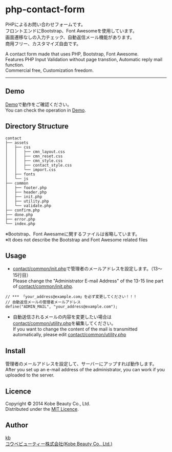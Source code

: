 php-contact-form
================

PHPによるお問い合わせフォームです。  
フロントエンドにBootstrap、Font Awesomeを使用しています。  
画面遷移なしの入力チェック、自動返信メール機能があります。  
商用フリー、カスタマイズ自由です。  

A contact form made that uses PHP, Bootstrap, Font Awesome.  
Features PHP Input Validation without page transtion, Automatic reply mail function.  
Commercial free, Customization freedom.

---

## Demo
[Demo][demo]で動作をご確認ください。  
You can check the operation in [Demo][demo].

## Directory Structure
```
contact
├── assets
│   ├── css
│   │   ├── cmn_layout.css
│   │   ├── cmn_reset.css
│   │   ├── cmn_style.css
│   │   ├── contact_style.css
│   │   └── import.css
│   ├── fonts
│   └── js
├── common
│   ├── footer.php
│   ├── header.php
│   ├── init.php
│   ├── utility.php
│   └── validate.php
├── confirm.php
├── done.php
├── error.php
└── index.php
```
※Bootstrap、Font Awesameに関するファイルは省略しています。  
※It does not describe the Bootstrap and Font Awesome related files

## Usage
- [contact/common/init.php](https://github.com/kobebeauty/php-contact-form/blob/master/contact/common/init.php)で管理者のメールアドレスを設定します。（13〜15行目）  
Please change the "Administrator E-mail Address" of the 13-15 line part of [contact/common/init.php](https://github.com/kobebeauty/php-contact-form/blob/master/contact/common/init.php).
```
// *** 「your_address@example.com」を必ず変更してください！！！
// 自動返信メールの管理者メールアドレス
define("ADMIN_MAIL", "your_address@example.com");
```

- 自動送信されるメールの内容を変更したい場合は[contact/common/utility.php](https://github.com/kobebeauty/php-contact-form/blob/master/contact/common/utility.php)を編集してください。  
If you want to change the content of the mail is transmitted automatically, please edit [contact/common/utility.php](https://github.com/kobebeauty/php-contact-form/blob/master/contact/common/utility.php)

## Install
管理者のメールアドレスを設定して、サーバーにアップすれば動作します。  
After you set up an e-mail address of the administrator, you can work if you uploaded to the server.

## Licence
Copyright &copy; 2014 Kobe Beauty Co., Ltd.  
Distributed under the [MIT Licence][mit].

## Author
[kb](https://github.com/kobebeauty)  
[コウベビューティー株式会社(Kobe Beauty Co., Ltd.)][kobebeauty]  

[DEMO]:http://kobe-beauty.co.jp/php-contact-form/demo/
[MIT]:http://www.opensource.org/licenses/mit-license.php
[KOBEBEAUTY]:http://www.kobe-beauty.co.jp/
